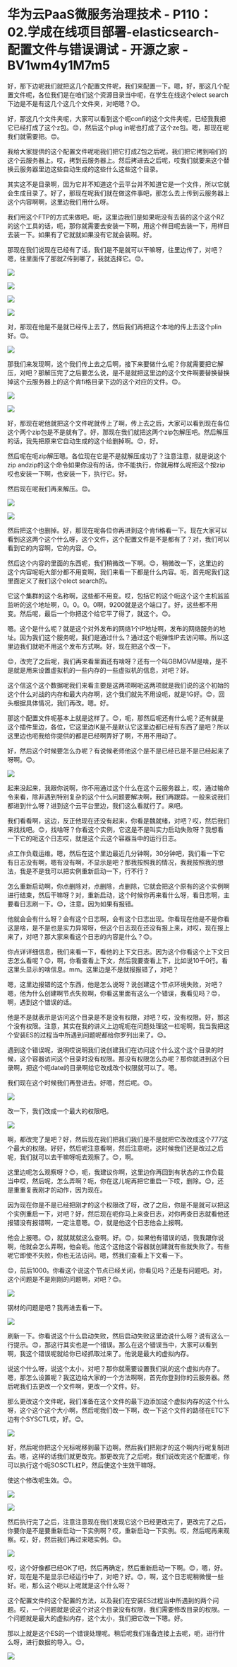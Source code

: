 # 华为云PaaS微服务治理技术 - P110：02.学成在线项目部署-elasticsearch-配置文件与错误调试 - 开源之家 - BV1wm4y1M7m5

好，那下边呢我们就把这几个配置文件呢，我们来配置一下。嗯，好，那这几个配置文件呢，各位我们是在咱们这个资源目录当中呃，在学生在线这个elect search下边是不是有这几个这几个文件夹，对吧嗯？😊。

好，那这几个文件夹呢，大家可以看到这个呃confi的这个文件夹呢，已经我我把它已经打成了这个z包。😊，然后这个plug in呢也打成了这个ze包。嗯，那现在呢我们就需要把。😊。

我给大家提供的这个配置文件呢呃我们把它打成Z包之后呢，我们把它拷到咱们的这个云服务器上。哎，拷到云服务器上。然后拷进去之后呢，哎我们就要来这个替换云服务器里边这些自动生成的这些什么这些这个目录。

其实这不是目录啊，因为它并不知道这个云平台并不知道它是一个文件，所以它就会生成目录了。好了，那现在呢我们就在做这件事吧，那怎么去上传到云服务器上这个内容啊啊，这里边我们用什么呀。

我们用这个FTP的方式来做吧。呃，这里边我们是如果呃没有去装的这个这个RZ的这个工具的话，呃，那你就需要去安装一下啊，用这个样目呢去装一下，用样目去装一下。如果有了它就就如果没有它就会装啊。好。

那现在我们说现在已经有了话，我们是不是就可以干嘛呀，往里边传了，对吧？嗯，往里面传了那就Z传到哪了，我就选择它。😊。



![](img/4b80958e75370d862b980b8f97dab1d2_1.png)

![](img/4b80958e75370d862b980b8f97dab1d2_2.png)

![](img/4b80958e75370d862b980b8f97dab1d2_3.png)

![](img/4b80958e75370d862b980b8f97dab1d2_4.png)

对，那现在他是不是就已经传上去了，然后我们再把这个本地的传上去这个plin好。😊。

![](img/4b80958e75370d862b980b8f97dab1d2_6.png)

那我们来发现啊，这个我们传上去之后啊，接下来要做什么呢？你就需要把它解压，对吧？那解压完了之后要怎么说，是不是就把这里边的这个文件啊要替换替换掉这个云服务器上的这个肯fi格目录下边的这个对应的文件。😊。



![](img/4b80958e75370d862b980b8f97dab1d2_8.png)

![](img/4b80958e75370d862b980b8f97dab1d2_9.png)

好，那现在呢他就把这个文件呢就传上了啊，传上去之后，大家可以看到现在各位这个两个zip包是不是就有了。好，那现在我们就把这两个zip包解压吧。然后解压的话，我先把原来它自动生成的这个给删掉啊。😊，好。

然后呢在呃zip解压嗯。各位现在它是不是就解压成功了？注意注意，就是说这个zip andzip的这个命令如果你没有的话，你不能执行，你就用样么呢把这个按zip哎也安装一下啊，也安装一下，执行它。好。

然后现在呢我们再来解压。😊。

![](img/4b80958e75370d862b980b8f97dab1d2_11.png)

![](img/4b80958e75370d862b980b8f97dab1d2_12.png)

然后把这个也删掉。好，那现在呢各位你再进到这个肯fi格看一下。现在大家可以看到这这两个这个什么呀，这个文件，这个配置文件是不是都有了？对，我们可以看到它的内容啊，它的内容。😊。

然后这个内容的里面的东西呢，我们稍微改一下啊。😊，稍微改一下，这里边的这个内容呢呃大部分都不用变啊，我们来看一下都是什么内容。呃，首先呢我们这里面定义了我们这个elect search的。

它这个集群的这个名称啊，这些都不用变。哎，包括它的这个呃这个这个主机监监监听的这个地址啊，0。0。0。0啊，9200就是这个端口了。好，这些都不用变。然后呢，最后一个你把这个给它平了得了，就这个。😊。

嗯。这个是什么呢？就是这个对外发布的网络1个IP地址啊，发布的网络服务的地址。因为我们这个服务呢，我们是通过什么？通过这个呃弹性IP去访问嘛。所以这里边我们就呃不用这个发布方式啊。好，现在把这个改一下。

😊，改完了之后呢，我们再来看里面还有啥呀？还有一个叫GBMGVM是啥，是不是就是用来设置虚拟机的一些内存的一些虚拟机的信息，对吧？好。

这个信这个这个数据呢我们来看主要是这两项啊呃这两项就是我们说的这个初始的这个什么对战的内存和最大内存啊，这个我们就先不用设呃，就是1G好。😊，回头根据具体情况，我们再改。嗯。好。

那这个配置文件呢基本上就是这样了。😊，呃，那然后呢还有什么呢？还有就是这个插件里边，各位，它这里边IK是不是默认它这里边都已经有东西了是吧？所以这里边也呃我给你提供的都是已经啊弄好了啊，不用不用动了。

好，然后这个时候要怎么办呢？有说候老师他这个是不是已经已是不是已经起来了呀啊。😊。

![](img/4b80958e75370d862b980b8f97dab1d2_14.png)

起来没起来，我跟你说啊，你不用通过这个什么在这个云服务器上，哎，通过输命令来看，除非遇到特别复杂的这个什么问题要解决啊，我们再跟踪。一般来说我们都进到什么呀？进到这个云平台里边，我们这么看就行了。来吧。

我们看看啊，这边，反正他现在还没有起来，你看是魏就绪，对吧？哎，然后我们来找找吧。😊，找啥呀？你看这个实例，它这是不是叫实力启动失败呀？我想看一下它的呃这个日志哎，就是这个云这个容器当中的运行日志。

点工作负载运维。嗯，然后在这个里边最近几分钟啊，30分钟吧，我们看一下它有日志没有啊，嗯有没有啊，不显示是吧？那我按照我的情况，我我按照我的想法，我是不是我可以把实例重新启动一下，行不行？

怎么重新启动啊，你点删除对，点删除，点删除，它就会把这个原有的这个实例啊进行结束，然后干嘛呀？对，重新启动，这个时候你再来看什么呀，看日志啊，主要看日志刷一下。😊，注意。因为如果有报错。

他就会会有什么呀？会有这个日志啊，会有这个日志出现。你看现在他是不是你看这是啥，是不是也是实力异常呀，但这个日志现在还没有报上来，对哎，现在报上来了，对吧？那大家来看这个日志的内容是什么？😊。

你点详详细信息，我们来看一下，看他的上下文日志。因为这个你看这个上下文日志怎么看呢？😊，啊，你看查看上下文，然后我要查看上下，比如说10千0行。看这里头显示的啥信息。mm。这里边是不是就报报错了，对吧？

嗯，这里边报错的这个东西，他是怎么说呀？说创建这个节点环境失败，对吧？嗯，他为什么创建啊节点失败啊，你看这里面有这么一个错误，我看见吗？😊，啊，遇到这个错误的话。

他是不是就表示是访问这个目录是不是没有权限，对吧？哎，没有权限。好，那这个没有权限。注意，其实在我的讲义上边呢呃在问题处理这一栏呢啊，我当我把这个安装ES的过程当中所遇到问题呢都给你罗列出来了。😊。

遇到这个错误呢，说明哎说明我们说创建我们在访问这个什么这个这个目录的时候，这个容器访问这个目录时没有权限。那没有权限怎么办呢？那你就进到这个目录啊，把这个呃date的目录啊给它改成改个权限就可以了。嗯。

我们现在这个时候我们再登进去。好嗯，然后呢。😊。

![](img/4b80958e75370d862b980b8f97dab1d2_16.png)

改一下，我们改成一个最大的权限吧。

![](img/4b80958e75370d862b980b8f97dab1d2_18.png)

啊，都改完了是吧？好，然后现在我们把我们我们是不是就把它改改成这个777这个最大的权限。好好，然后呢注意看啊，然后注意呃，这时候我们还是改过之后呢，我们就可以去干嘛呀呃去观察了。😊，啊。

这里边呢怎么观察呀？😊，呃，我建议你啊，这里边你再回到有状态的工作负载当中哎，然后呢，怎么弄啊？呃，你在这儿呢再把它重启一下哎，删除。😊，还是重重复我刚才的动作，因为现在。

因为现在你是不是已经把刚才的这个权限改了呀，改了之后，你是不是就可以把这个实例重启一下，对吧？好，然后现在呃你马上来查日志，对你再查日志就看他还报错没有报错啊，一定注意嗯。😊，就是他这个日志他会上报啊。

他会上报嗯。😊，就就就就这么查啊。好。😊，如果他有错误的话，我我跟你说啊，他就会怎么弄啊，他会呃。他这个这他这个容器就创建就有些就失败了。有些呢它即使不失败，你也无法访问。嗯，然我们查看上下文看一下。

😊，前后1000。你看这个说这个节点已经关闭，你看见吗？还是有问题吧。对，这个问题是不是刚刚的问题啊，对吧？😊。



![](img/4b80958e75370d862b980b8f97dab1d2_20.png)

钢材的问题是吧？我再进去看一下。

![](img/4b80958e75370d862b980b8f97dab1d2_22.png)

刷新一下。你看说这个什么启动失败，然后启动失败这里边说什么呀？说有这么一行提示。😊，那这行其实也是一个错误。那么在这个错误当中，大家可以看到啊，我这个错误呢就给你已经抓取过来了。他说是最大的虚拟内存。

说这个什么呀，说这个太小，对吧？那你就需要设置我们说的这个虚拟内存了。嗯，那怎么设置呢？我这边给大家的一个方法啊啊，首先你登到你的云服务器。然后呢我们去更改一个文件啊，更改一个文件。好。

那么更改这个文件呢，我们准备在这个文件的最下边添加这个虚拟内存的这个什么呀，这个这个这个大小啊，然后呢我们改一下啊，改一下这个文件的路径在ETC下边有个SYSCTL哎，好。😊。



![](img/4b80958e75370d862b980b8f97dab1d2_24.png)

好，然后呢你把这个光标呢移到最下边啊，然后我们把刚才的这个啊内行呢复制进去。嗯，这样的话我们就更改完。那更改完了之后呢，我们说改完这个配置呢，你可以执行这个呃SOSCTL杠P，然后使这个生效干嘛呀。

使这个修改呢生效。😊。

![](img/4b80958e75370d862b980b8f97dab1d2_26.png)

![](img/4b80958e75370d862b980b8f97dab1d2_27.png)

然后执行完了之后，注意注意现在我们发现它这个已经更改完了，更改完了之后，你要你是不是要重新启动一下实例啊？哎，重新启动一下实例。哎，然后呢再来观察。哎，好，然后我们再过来嗯实例。😊。



![](img/4b80958e75370d862b980b8f97dab1d2_29.png)

哎，这个好像都已经OK了吧，然后再确定，然后重新启动一下啊。😊，嗯，好。好，现在是不是显示已经运行中了，对吧？好。😊，啊，这个日志呢稍微慢一些好。呃，那么这个呃以上呢就是这个什么呀？

这个配置文件的这个配置的方法，以及我们在安装ES过程当中所遇到的两个问题。哎，一个问题就是说这个对这个目录没有权限，我们需要修改目录的权限。一个问题就是最大的虚拟内存，这个太小，我们把它改一下嗯。好。

那以上就是这个ES的一个错误处理呢。稍后呢我们准备连接上去呢，呃，进行什么呀，进行数据的导入。😊。

![](img/4b80958e75370d862b980b8f97dab1d2_31.png)